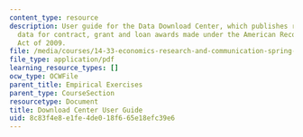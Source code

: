 ```yaml
---
content_type: resource
description: User guide for the Data Download Center, which publishes recipient reported
  data for contract, grant and loan awards made under the American Recovery and Reinvestment
  Act of 2009.
file: /media/courses/14-33-economics-research-and-communication-spring-2012/8c83f4e8e1fe4de018f665e18efc39e6_MIT14_33S12_RecoDataManual.pdf
file_type: application/pdf
learning_resource_types: []
ocw_type: OCWFile
parent_title: Empirical Exercises
parent_type: CourseSection
resourcetype: Document
title: Download Center User Guide
uid: 8c83f4e8-e1fe-4de0-18f6-65e18efc39e6
---
```

